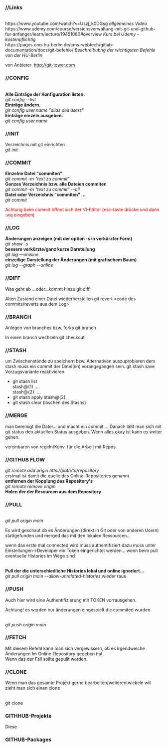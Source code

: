 
<h3>//Links</h3>
<br>
https://www.youtube.com/watch?v=Uszj_k0DGsg
<i>allgemeines Video</i>
<br>
https://www.udemy.com/course/versionsverwaltung-mit-git-und-github-fur-anfanger/learn/lecture/19451080#overview
<i>Kurs bei Udemy  - kostenpflichtig</i>
<br>https://pages.cms.hu-berlin.de/cms-webtech/gitlab-documentation/docs/git-befehle/
<i>Beschreibubng der wichtigsten Befehle von der HU-Berlin</i>

von Anbieter  http://git-tower.com
<h3>//CONFIG</h3>
<br><b>Alle Einträge der Konfiguration listen.</b>
<br><i>git config --list</i>
<br><b>Einträge ändern.</b>
<br><i>git config user.name "alias des users"</i>
<br><b>Einträge einzeln ausgeben.</b>
<br><i>git config user.name </i>


 
<h3>//INIT</h3> 
Verzeichnis mit git einrichten
<br><i>git init</i>

<h3>//COMMIT</h3> 
<b>Einzelne Datei "commiten" </b>
<br><i>git commit -m "text zu commit" <file></i>
<br><b>Ganzes Verzeichnis bzw. alle Dateien commiten</b>
<br><i>git commit -m "text zu commit" --all</i>
<br><b>Datei oder Verzeichnis  "commiten" ...</b>
<br><i>git commit <file|--all></i>
<p style="color:red;">
Achtung beim commit öffnet sich der VI-Editor (esc-taste drücke und dann :wq eingeben)
</p>

<h3>//LOG</h3> 
<b>Änderungen anzeigen (mit der option -s in verkürzter  Form)</b>
<br><i>git show -s</i>
<br><b>bessere verkürzte/ganz kurze  Darstellung</b>
<br><i>git log —oneline</i>
<br><b>einzeilige Darstellung der Änderungen  (mit grafischem Baum)</b>
<br><i>git log --graph --online</i>

<h3>//DIFF</h3>
Was geht ab …oder…kommt hinzu 
git diff <coding des commits/reverts aus dem Log>

Alten Zustand einer Datei wiederherstellen 
git revert <code des commits/reverts aus dem Log>

<h3>//BRANCH</h3>
Anlegen von branches bzw. forks
git branch  <name>

In einen branch wechseln
git checkout <name>
  
<h3>//STASH</h3>
um Zwischenstände zu speichern bzw. Alternativen auszuprobieren
dem stash muss ein commit der Datei(en) vorangegangen sein.
git stash save <name> 
Vorzugsvariante reaktivieren
<ul><li>git stash list
<br>stash@{1} ….
<br>stash@{2} ….
  </li>
  <li>git stash apply stash@{2}</li>
  <li>git stash clear (löschen des Stashs)</li></ul>

<h3>//MERGE</h3>
man bereinigt die Datei… und macht ein commit …
Danach läßt man sich mit git status den aktuellen Status ausgeben.
Wenn alles okay ist kann es weiter gehen.

vereinbaren von regeln/Konv. für die Arbeit mit Repos.
<h3>//GITHUB FLOW</h3>
<i>git remote add origin htts://path/to/repository</i>
<br>erstmal ist damit die quelle des Online-Repositories
genannt 
<br><b>entfernen der Kopplung des Repository's</b>
<br><i>git remote remove origin </i>
<br><b>Holen der der Resourcen aus dem Repository</b>
<h3>//PULL</h3>
<br><i>git pull origin main</i>
<p>Es wird geschaut ob es Änderungen (direkt in Git oder von anderen Usern) 
stattgefunden und merged das mit den lokalen Ressourcen...</p>
<p>wenn das erste mal connected wird muss authentifiziert 
dazu muss unter Einstellungen->Developer ein Token eingerichtet werden...
wenn beim pull eventuelle Histories im Wege sind
</p>
<br><b>Pull der die unterschiedliche Histories lokal und online ignoriert...</b>
<br><i>git pull origin main --allow-unrelated-histories</i>
wieder raus
<h3>//PUSH</h3>
<p>Auch hier wird eine Authentifizierung mit TOKEN vorrausgehen.</p>
<p class="red">Achtung! es werden nur änderungen eingespielt die commited wurden</p>
<br><i>git push origin main</i>

<h3>//FETCH</h3>
<p>
Mit diesem Befehl kann man sich vergewissern, ob es irgendwelche Änderungen
Im Online-Repository gegeben hat.
<br>Wenn das der Fall sollte gepullt werden.
</p>
<h3>//CLONE</h3>
<p>
Wenn man das gesamte Projekt gerne bearbeiten/weiterentwickeln will
zieht man sich einen clone 
</p>
<br>git clone <https://pfad/da/hin>
<h3>GITHHUB-Projekte</h3>
<p>Diese</p>

<h3>GITHUB-Packages</h3>


